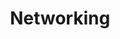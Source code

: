 ---
layout: homework
title: Networking
chapter: 1
icon: networking.svg
problems:
  - P6
  - P20
  - P25
  - P28
  - P29 (distance is 36,000 km)
wireshark_labs: 
  - "[Getting Started](http://www-net.cs.umass.edu/wireshark-labs/Wireshark_Intro_v8.0.pdf)"
---